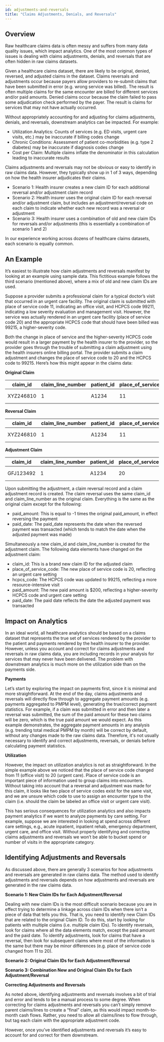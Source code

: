 ```yaml
---
id: adjustments-and-reversals
title: "Claims Adjustments, Denials, and Reversals"
---
```

## Overview
Raw healthcare claims data is often messy and suffers from many data quality issues, which impact analytics.  One of the most common types of issues is dealing with claims adjustments, denials, and reversals that are often hidden in raw claims datasets.  

Given a healthcare claims dataset, there are likely to be original, denied, reversed, and adjusted claims in the dataset.  Claims reversals and adjustments occur because payers allow providers to re-submit claims that have been submitted in error (e.g. wrong service was billed).  The result is often multiple claims for the same encounter are billed for different services and/or paid amounts.  Denied claims occur because the claim failed to pass some adjudication check performed by the payer.  The result is claims for services that may not have actually occurred.

Without appropriately accounting for and adjusting for claims adjustments, denials, and reversals, downstream analytics can be impacted.  For example:

- Utilization Analytics: Counts of services (e.g. ED visits, urgent care visits, etc.) may be inaccurate if billing codes change
- Chronic Conditions: Assessment of patient co-morbidities (e.g. type 2 diabetes) may be inaccurate if diagnosis codes change
- Cost per Claim: Multiple claims inflate the denominator in this calculation leading to inaccurate results

Claims adjustments and reversals may not be obvious or easy to identify in raw claims data.  However, they typically show up in 1 of 3 ways, depending on how the health insurer adjudicates their claims.  

- Scenario 1: Health insurer creates a new claim ID for each additional reversal and/or adjustment claim record
- Scenario 2: Health insurer uses the original claim ID for each reversal and/or adjustment claim, but includes an adjustment/reversal code on each claim to indicate whether each new record was a reversal or adjustment
- Scenario 3: Health insurer uses a combination of old and new claim IDs for reversals and/or adjustments (this is essentially a combination of scenario 1 and 2)

In our experience working across dozens of healthcare claims datasets, each scenario is equally common.

## An Example

It’s easiest to illustrate how claim adjustments and reversals manifest by looking at an example using sample data.  This fictitious example follows the third scenario (mentioned above), where a mix of old and new claim IDs are used.  

Suppose a provider submits a professional claim for a typical doctor’s visit that occurred in an urgent care facility.  The original claim is submitted with place of service code 11, indicating an office visit, and HCPCS code 99211, indicating a low severity evaluation and management visit.  However, the service was actually rendered in an urgent care facility (place of service code 20) and the appropriate HCPCS code that should have been billed was 99215, a higher-severity code.  

Both the change in place of service and the higher-severity HCPCS code would result in a larger payment by the health insurer to the provider, so the provider goes through the trouble of submitting a claim adjustment using the health insurers online billing portal.  The provider submits a claim adjustment and changes the place of service code to 20 and the HCPCS code to 99215.  Here’s how this might appear in the claims data:

**Original Claim**

| claim_id | claim_line_number | patient_id | place_of_service_code | hcpcs_code | paid_date | paid_amount |
|---|---|---|---|---|---|---|
| XYZ246810 | 1 | A1234 | 11 | 99211 | 01-01-2021 | 100.00 |

**Reversal Claim**

| claim_id | claim_line_number | patient_id | place_of_service_code | hcpcs_code | paid_date | paid_amount |
|---|---|---|---|---|---|---|
| XYZ246810 | 1 | A1234 | 11 | 99211 | 02-10-2021 | -100.00 |

**Adjustment Claim**

| claim_id | claim_line_number | patient_id | place_of_service_code | hcpcs_code | paid_date | paid_amount |
|---|---|---|---|---|---|---|
| GFJ123492 | 1 | A1234 | 20 | 99215 | 02-10-2021 | 250.00 |

Upon submitting the adjustment, a claim reversal record and a claim adjustment record is created.  The claim reversal uses the same claim_id and claim_line_number as the original claim.  Everything is the same as the original claim except for the following:

- paid_amount: This is equal to -1 times the original paid_amount, in effect reversing the payment
- paid_date: The paid_date represents the date when the reversed payment was transacted (which tends to match the date when the adjusted payment was made)

Simultaneously a new claim_id and claim_line_number is created for the adjustment claim.  The following data elements have changed on the adjustment claim:

- claim_id: This is a brand new claim ID for the adjusted claim
- place_of_service_code: The new place of service code is 20, reflecting an urgent care setting
- hcpcs_code: The HCPCS code was updated to 99215, reflecting a more resource-intensive visit
- paid_amount: The new paid amount is $200, reflecting a higher-severity HCPCS code and urgent care setting
- paid_date: The paid date reflects the date the adjusted payment was transacted

## Impact on Analytics

In an ideal world, all healthcare analytics should be based on a claims dataset that represents the true set of services rendered by the provider to the patient and payments rendered by the health insurer to the provider.  However, unless you account and correct for claims adjustments and reversals in raw claims data, you are including records in your analysis for services that may never have been delivered.  The problem with downstream analytics is much more on the utilization side than on the payments side.

**Payments**

Let’s start by exploring the impact on payments first, since it is minimal and more straightforward.  At the end of the day, claims adjustments and reversals will directly flow through to aggregate payment amounts (e.g. payments aggregated to PMPM level), generating the true/correct payment statistics.  For example, if a claim was submitted in error and then later a reversal was submitted, the sum of the paid amount for these two claims will be zero, which is the true paid amount we would expect.  As this example demonstrates, the aggregate payment amounts in any analysis (e.g. trending total medical PMPM by month) will be correct by default, without any changes made to the raw claims data.  Therefore, it's not usually necessary to identify and correct adjustments, reversals, or denials before calculating payment statistics.

**Utilization**

However, the impact on utilization analytics is not as straightforward.  In the simple example above we noticed that the place of service code changed from 11 (office visit) to 20 (urgent care).  Place of service code is an important piece of information used to group claims into encounters.  Without taking into account that a reversal and adjustment was made for this claim, it looks like two place of service codes exist for the same visit, and we are unsure which code to use to assign an encounter type to the claim (i.e. should the claim be labeled an office visit or urgent care visit).  

This has serious consequences for utilization analytics and also impacts payment analytics if we want to analyze payments by care setting.  For example, suppose we are interested in looking at spend across different care settings, e.g., acute inpatient, inpatient rehab, emergency department, urgent care, and office visit.  Without properly identifying and correcting claims adjustments and reversals we won’t be able to bucket spend or number of visits in the appropriate category.

## Identifying Adjustments and Reversals

As discussed above, there are generally 3 scenarios for how adjustments and reversals are generated in raw claims data.  The method used to identify adjustments and reversals depends on how adjustments and reversals are generated in the raw claims data.  

**Scenario 1: New Claim IDs for Each Adjustment/Reversal**

Dealing with new claim IDs is the most difficult scenario because you are in effect trying to determine a linkage across claim IDs when there isn’t a piece of data that tells you this.  That is, you need to identify new Claim IDs that are related to the original Claim ID.  To do this, start by looking for patients with multiple claims (i.e. multiple claim IDs).  To identify reversals, look for claims where all the data elements match, except the paid amount and the paid date.  To identify adjustments, look for claims that have a reversal, then look for subsequent claims where most of the information is the same but there may be minor differences (e.g. place of service code changed from 11 to 20).

**Scenario 2: Original Claim IDs for Each Adjustment/Reversal**

**Scenario 3: Combination New and Original Claim IDs for Each Adjustment/Reversal**

**Correcting Adjustments and Reversals**

As noted above, identifying adjustments and reversals involves a bit of trial and error and tends to be a manual process to some degree.  When correcting for claims adjustments and reversals you can’t simply remove parent claims/lines to create a “final” claim, as this would impact month-to-month cash flows.  Rather, you need to allow all claims/lines to flow through, but tag each claim with the appropriate adjustment code.

However, once you’ve identified adjustments and reversals it’s easy to account for and correct for them downstream.
